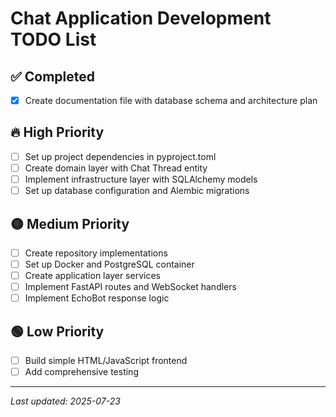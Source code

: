 # Chat Application Development TODO List

## ✅ Completed
- [x] Create documentation file with database schema and architecture plan

## 🔥 High Priority
- [ ] Set up project dependencies in pyproject.toml
- [ ] Create domain layer with Chat Thread entity
- [ ] Implement infrastructure layer with SQLAlchemy models
- [ ] Set up database configuration and Alembic migrations

## 🟡 Medium Priority
- [ ] Create repository implementations
- [ ] Set up Docker and PostgreSQL container
- [ ] Create application layer services
- [ ] Implement FastAPI routes and WebSocket handlers
- [ ] Implement EchoBot response logic

## 🟢 Low Priority
- [ ] Build simple HTML/JavaScript frontend
- [ ] Add comprehensive testing

---
*Last updated: 2025-07-23*